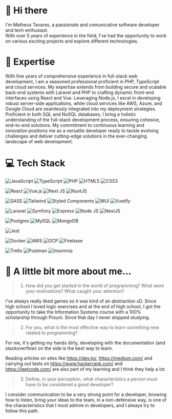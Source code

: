 # 👋 Hi there

I'm Matheus Tavares, a passionate and comunicative software developer and tech enthusiast. </br>
With over 5 years of experience in the field, I've had the opportunity to work on various exciting projects and explore different technologies.


# 🚀 Expertise
With five years of comprehensive experience in full-stack web development, I am a seasoned professional proficient in PHP, TypeScript and cloud services. My expertise extends from building secure and scalable back-end systems with Laravel and PHP to crafting dynamic front-end interfaces using React and Vue. Leveraging Node.js, I excel in developing robust server-side applications, while cloud services like AWS, Azure, and Google Cloud are seamlessly integrated into my deployment strategies. Proficient in both SQL and NoSQL databases, I bring a holistic understanding of the full-stack development process, ensuring cohesive, end-to-end solutions. My commitment to continuous learning and innovation positions me as a versatile developer ready to tackle evolving challenges and deliver cutting-edge solutions in the ever-changing landscape of web development.

# 💻 Tech Stack
![JavaScript](https://img.shields.io/badge/javascript-%23323330.svg?style=for-the-badge&logo=javascript&logoColor=%23F7DF1E) ![TypeScript](https://img.shields.io/badge/typescript-%23007ACC.svg?style=for-the-badge&logo=typescript&logoColor=white) ![PHP](https://img.shields.io/badge/PHP-777BB4?style=for-the-badge&logo=php&logoColor=white) ![HTML5](https://img.shields.io/badge/html5-%23E34F26.svg?style=for-the-badge&logo=html5&logoColor=white) ![CSS3](https://img.shields.io/badge/css3-%231572B6.svg?style=for-the-badge&logo=css3&logoColor=white) 

![React](https://img.shields.io/badge/react-%2320232a.svg?style=for-the-badge&logo=react&logoColor=%2361DAFB) ![Vue.js](https://img.shields.io/badge/vuejs-%2335495e.svg?style=for-the-badge&logo=vuedotjs&logoColor=%234FC08D) ![Next JS](https://img.shields.io/badge/Next-black?style=for-the-badge&logo=next.js&logoColor=white) ![NuxtJS](https://img.shields.io/badge/Nuxt-black?style=for-the-badge&logo=nuxt.js&logoColor=white) 

![SASS](https://img.shields.io/badge/SASS-hotpink.svg?style=for-the-badge&logo=SASS&logoColor=white) ![Tailwind](https://img.shields.io/badge/Tailwind_CSS-38B2AC?style=for-the-badge&logo=tailwind-css&logoColor=white) ![Styled Components](https://img.shields.io/badge/styled--components-DB7093?style=for-the-badge&logo=styled-components&logoColor=white) ![MUI](https://img.shields.io/badge/MUI-%230081CB.svg?style=for-the-badge&logo=material-ui&logoColor=white) ![Vuetify](https://img.shields.io/badge/Vuetify-1867C0?style=for-the-badge&logo=vuetify&logoColor=AEDDFF)

![Laravel](https://img.shields.io/badge/Laravel-FF2D20?style=for-the-badge&logo=laravel&logoColor=white) ![Symfony](https://img.shields.io/badge/symfony-%23000000.svg?style=for-the-badge&logo=symfony&logoColor=white) ![Express](https://img.shields.io/badge/Express.js-404D59?style=for-the-badge) ![Node JS](https://img.shields.io/badge/Node.js-43853D?style=for-the-badge&logo=node.js&logoColor=white) ![NestJS](https://img.shields.io/badge/nestjs-%23E0234E.svg?style=for-the-badge&logo=nestjs&logoColor=white)

![Postgres](https://img.shields.io/badge/PostgreSQL-316192?style=for-the-badge&logo=postgresql&logoColor=white) ![MySQL](https://img.shields.io/badge/MySQL-00000F?style=for-the-badge&logo=mysql&logoColor=white) ![MongoDB](https://img.shields.io/badge/MongoDB-4EA94B?style=for-the-badge&logo=mongodb&logoColor=white)

![Jest](https://img.shields.io/badge/Jest-323330?style=for-the-badge&logo=Jest&logoColor=white)

![Docker](https://img.shields.io/badge/docker-%230db7ed.svg?style=for-the-badge&logo=docker&logoColor=white) ![AWS](https://img.shields.io/badge/Amazon_AWS-232F3E?style=for-the-badge&logo=amazon-aws&logoColor=white) ![GCP](https://img.shields.io/badge/Google_Cloud-4285F4?style=for-the-badge&logo=google-cloud&logoColor=white) ![Firebase](https://img.shields.io/badge/firebase-%23039BE5.svg?style=for-the-badge&logo=firebase)

![Trello](https://img.shields.io/badge/Trello-%23026AA7.svg?style=for-the-badge&logo=Trello&logoColor=white) ![Postman](https://img.shields.io/badge/Postman-FF6C37?style=for-the-badge&logo=postman&logoColor=white) ![Insomnia](https://img.shields.io/badge/Insomnia-black?style=for-the-badge&logo=insomnia&logoColor=5849BE)

# 💬 A little bit more about me...

> 1. How did you get started in the world of programming? What were your motivations? What caught your attention?

I've always really liked games so it was kind of an abstraction xD.
Since high school I loved logic exercises and at the end of high school,
I got the opportunity to take the Information Systems course with a 100% scholarship through Prouni.
Since that day I never stopped studying.

> 2. For you, what is the most effective way to learn something new related to
> programming?

For me, it's getting my hands dirty, developing with the documentation (and stackoverflow) on the side is the best way to learn.

Reading articles on sites like https://dev.to/, https://medium.com/ and carrying out tests on https://www.hackerrank.com/ and https://leetcode.com/ are also part of my learning and I think they help a lot.

> 3. Define, in your perception, what characteristics a person must have to be
> considered a good developer?

I consider communication to be a very strong point for a developer, knowing how to listen, bring your ideas to the team, in a non-defensive way, is one of the characteristics that I most admire in developers, and I always try to follow this path.

